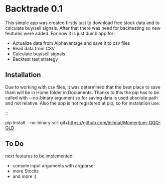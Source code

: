 Backtrade 0.1
=====

This simple app was created firstly just to download free stock data and to calculate buy/sell signals.
After that there was need for backtesting so new feutures were added.
For now it is just dumb app for:
- Actualize data from Alphavantage and save it to csv files
- Read data from CSV
- Calculate buy/sell signals
- Backtest test strategy

Installation
--------------
Due to working with csv files, it was determined that the best place to save tham will be in Home folder in Documents.
Thanks to this the pip has to be called with --no-binary argument so for saving data is used absolute path and not relative.
Also the app is not registered at pip, so for instalation use:

::

  pip install --no-binary :all: git+https://github.com/jnihnat/Momentum-QQQ-GLD

To Do
---------
next feutures to be implemented:
- console input arguments with argparse
- more Stocks
- and more :)
